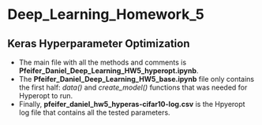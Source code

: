# Deep_Learning_Homework_5
## Keras Hyperparameter Optimization

- The main file with all the methods and comments is **Pfeifer_Daniel_Deep_Learning_HW5_hyperopt.ipynb**.
- The **Pfeifer_Daniel_Deep_Learning_HW5_base.ipynb** file only contains the first half: *data()* and *create_model()* functions that was needed for Hyperopt to run.
- Finally, **pfeifer_daniel_hw5_hyperas-cifar10-log.csv** is the Hpyeropt log file that contains all the tested parameters.
